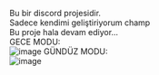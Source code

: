 Bu bir discord projesidir. </br>
Sadece kendimi geliştiriyorum champ </br>
Bu proje hala devam ediyor... </br>
GECE MODU:</br>
![image](https://github.com/Alpemi52/Discord-WindowsApp/assets/97763635/69e3cf70-d370-4218-9dd1-1cb7dfba6421)
GÜNDÜZ MODU:</br>
![image](https://github.com/Alpemi52/Discord-WindowsApp/assets/97763635/8ded8066-da3e-4304-b64b-09e7d5b5a90b)


